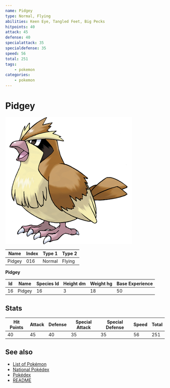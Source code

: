 ```yaml
---
name: Pidgey
type: Normal, Flying
abilities: Keen Eye, Tangled Feet, Big Pecks
hitpoints: 40
attack: 45
defense: 40
specialattack: 35
specialdefense: 35
speed: 56
total: 251
tags:
    - pokemon
categories:
    - pokemon
---
```


# Pidgey


![Pidgey](images/016.png)

| **Name** | **Index** | **Type 1** | **Type 2** |
|----|----|----|----|
| Pidgey | 016 | Normal | Flying  |

**Pidgey** 




| **Id** | **Name** | **Species Id** | **Height dm** | **Weight hg** | **Base Experience** |
|--------|----------|----------------|------------|------------|---------------------|
| 16 | Pidgey | 16 | 3 | 18 | 50 |



## Stats

| **Hit Points** | **Attack** | **Defense** | **Special Attack** | **Special Defense** | **Speed** | **Total** |
|----------------|------------|-------------|--------------------|---------------------|-----------|-----------|
| 40 | 45 | 40 | 35 | 35 | 56 | 251 |

## See also

- [List of Pokémon](../pokemon.md)
- [National Pokédex](../national_pokedex.md)
- [Pokédex](../pokedex.md)
- [README](../README.md)
